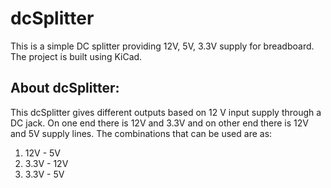 # dcSplitter
This is a simple DC splitter providing 12V, 5V, 3.3V supply for breadboard. The project is built using KiCad.

## About dcSplitter:
This dcSplitter gives different outputs based on 12 V input supply through a DC jack. On one end there is 12V and 3.3V and on other end there is 12V and 5V supply lines.
The combinations that can be used are as:
1. 12V - 5V
2. 3.3V - 12V
3. 3.3V - 5V
